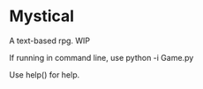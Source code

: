 # Mystical
A text-based rpg. WIP


If running in command line, use python -i Game.py

Use help() for help.
